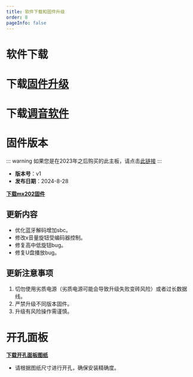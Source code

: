 ```yaml
---
title: 软件下载和固件升级
order: 8
pageInfo: false
---
```

# 软件下载
# 下载[固件升级](https://likeyou156156.online:9000/lky/tools/MV_Assisant_Tools_2021_V3.0.9T(2023.05.29).exe)
# 下载[调音软件](https://likeyou156156.online:9000/lky/tools/ACPWorkbench_24bit.exe)
# 固件版本
::: warning
如果您是在2023年之后购买的此主板，请点击[此链接](/firmware/)
:::
- **版本号**：v1
- **发布日期**：2024-8-28

**[下载mx202固件](https://likeyou156156.online:9000/lky/MX/MX202/bin/mx202.mva)**

## 更新内容
- 优化蓝牙解码增加sbc。
- 修改x音量旋钮受编码器控制。
- 修复高中低旋钮bug。
- 修复U盘播放bug。

## 更新注意事项
1. 切勿使用劣质电源（劣质电源可能会导致升级失败变砖风险）或者过长数据线。
2. 严禁升级不同版本固件。
3. 升级有风险操作需谨慎。

# 开孔面板
**[下载开孔面板图纸](/image/按键面板孔距.bak)**
- 请根据图纸尺寸进行开孔，确保安装精确度。